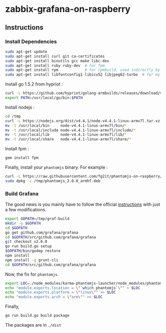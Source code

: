 # zabbix-grafana-on-raspberry

## Instructions
### Install Dependencies
```bash
sudo apt-get update
sudo apt-get install curl git ca-certificates
sudo apt-get install binutils gcc make libc-dev
sudo apt-get install ruby ruby-dev  # for fpm
sudo apt-get install rpm            # for rpmbuild, used indirectly by grafana (call to fpm)
sudo apt-get install libfontconfig1 libicu52 libjpeg62-turbo  # for my phantomjs binary !
```
Install go 1.5.2 from hypriot :
```bash
curl -L https://github.com/hypriot/golang-armbuilds/releases/download/v1.5.2/go1.5.2.linux-armv7.tar.gz | tar -xz -C /usr/local
export PATH=/usr/local/go/bin:$PATH
```
Install nodejs :
```bash
cd /tmp
curl -L https://nodejs.org/dist/v4.4.1/node-v4.4.1-linux-armv7l.tar.xz | tar xfJ  -                                                       && \
mv -t /usr/local/bin     node-v4.4.1-linux-armv7l/bin/*
mv -t /usr/local/include node-v4.4.1-linux-armv7l/include/*
mv -t /usr/local/lib     node-v4.4.1-linux-armv7l/lib/*
mv -t /usr/local/share   node-v4.4.1-linux-armv7l/share/*
```
Install fpm :
```bash
gem install fpm
```
Finally, install your `phantomjs` binary. For example :
```bash
curl -L https://raw.githubusercontent.com/fg2it/phantomjs-on-raspberry/master/jessie/b483dd673a1ca589ff10c5f73dfea1e43bfa3225/phantomjs_2.0.0_armhf.deb -o /tmp/phantomjs_2.0.0_armhf.deb
sudo dpkg -i /tmp/phantomjs_2.0.0_armhf.deb
```

### Build Grafana
The good news is you mainly have to follow the official
[instructions](https://github.com/grafana/grafana/blob/v2.6.0/docs/sources/project/building_from_source.md)
with just a few modifications.
```bash
export GOPATH=/tmp/graf-build
mkdir -p $GOPATH
cd $GOPATH
go get github.com/grafana/grafana
cd $GOPATH/src/github.com/grafana/grafana
git checkout v2.6.0
go run build.go setup    
$GOPATH/bin/godep restore   
npm install
npm install -g grunt-cli
cd $GOPATH/src/github.com/grafana/grafana
```
Now, the fix for `phantomjs`.
```bash
export LOC=./node_modules/karma-phantomjs-launcher/node_modules/phantomjs/lib/location.js
echo "module.exports.location = \"`which phantomjs`\"" > $LOC
echo "module.exports.platform = \"linux\"" >> $LOC
echo "module.exports.arch = \"arm\"" >> $LOC
```
Finally,
```bash
go run build.go build package
```
The packages are in `./dist`
